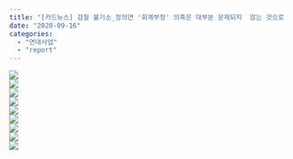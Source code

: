 ```yaml
---
title: "[카드뉴스] 검찰 불기소_정의연 '회계부정' 의혹은 대부분 문제되지  않는 것으로 판명!"
date: "2020-09-16"
categories: 
  - "연대사업"
  - "report"
---
```


![](https://r2.womenandwar.net/2020/09/0916_검찰불기소1.jpg)  
![](https://r2.womenandwar.net/2020/09/0916_검찰불기소2.jpg)  
![](https://r2.womenandwar.net/2020/09/0916_검찰불기소3.jpg)  
![](https://r2.womenandwar.net/2020/09/0916_검찰불기소4.jpg)  
![](https://r2.womenandwar.net/2020/09/0916_검찰불기소5.jpg)  
![](https://r2.womenandwar.net/2020/09/0916_검찰불기소6.jpg)  
![](https://r2.womenandwar.net/2020/09/0916_검찰불기소7.jpg)  
![](https://r2.womenandwar.net/2020/09/0916_검찰불기소8.jpg)  
![](https://r2.womenandwar.net/2020/09/0916_검찰불기소9.jpg)
